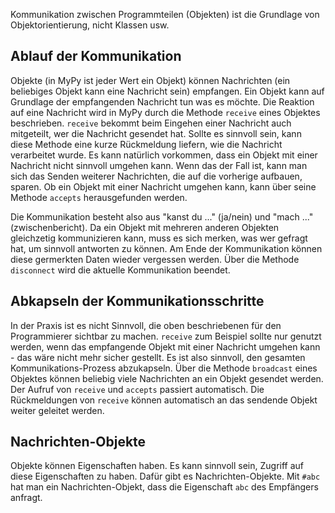 Kommunikation zwischen Programmteilen (Objekten) ist die Grundlage von Objektorientierung, nicht Klassen usw.
## Ablauf der Kommunikation
Objekte (in MyPy ist jeder Wert ein Objekt) können Nachrichten (ein beliebiges Objekt kann eine Nachricht sein) empfangen. Ein Objekt
kann auf Grundlage der empfangenden Nachricht tun was es möchte. Die Reaktion auf eine Nachricht wird in MyPy 
durch die Methode `receive` eines Objektes beschrieben. `receive` bekommt beim Eingehen einer Nachricht auch mitgeteilt, wer die Nachricht
gesendet hat. Sollte es sinnvoll sein, kann diese Methode eine kurze Rückmeldung liefern, wie die Nachricht verarbeitet wurde.
Es kann natürlich vorkommen, dass ein Objekt mit einer Nachricht nicht sinnvoll
umgehen kann. Wenn das der Fall ist, kann man sich das Senden weiterer Nachrichten, die auf die vorherige aufbauen, sparen. Ob ein Objekt
mit einer Nachricht umgehen kann, kann über seine Methode `accepts` herausgefunden werden.

Die Kommunikation besteht also aus "kanst du ..." (ja/nein) und "mach ..." (zwischenbericht).
Da ein Objekt mit mehreren anderen Objekten gleichzetig kommunizieren kann, muss es sich merken, was wer gefragt hat, um sinnvoll antworten zu können. Am Ende der Kommunikation können diese germerkten Daten wieder vergessen werden. Über die Methode `disconnect` wird die aktuelle Kommunikation beendet.

## Abkapseln der Kommunikationsschritte
In der Praxis ist es nicht Sinnvoll, die oben beschriebenen für den Programmierer sichtbar zu machen. `receive` zum Beispiel sollte nur
genutzt werden, wenn das empfangende Objekt mit einer Nachricht umgehen kann - das wäre nicht mehr sicher gestellt.
Es ist also sinnvoll, den gesamten Kommunikations-Prozess abzukapseln. Über die Methode `broadcast` eines Objektes können beliebig viele Nachrichten an ein Objekt gesendet werden. Der Aufruf von `receive` und `accepts` passiert automatisch. Die
Rückmeldungen von `receive` können automatisch an das sendende Objekt weiter geleitet werden.

## Nachrichten-Objekte
Objekte können Eigenschaften haben. Es kann sinnvoll sein, Zugriff auf diese Eigenschaften zu haben. Dafür gibt es Nachrichten-Objekte.
Mit `#abc` hat man ein Nachrichten-Objekt, dass die Eigenschaft `abc` des Empfängers  anfragt.
